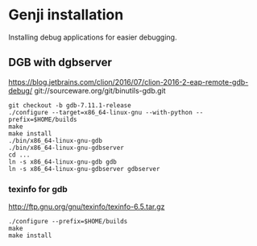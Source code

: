 # Genji installation
Installing debug applications for easier debugging.


## DGB with dgbserver
https://blog.jetbrains.com/clion/2016/07/clion-2016-2-eap-remote-gdb-debug/
git://sourceware.org/git/binutils-gdb.git
```
git checkout -b gdb-7.11.1-release
./configure --target=x86_64-linux-gnu --with-python --prefix=$HOME/builds 
make
make install
./bin/x86_64-linux-gnu-gdb
./bin/x86_64-linux-gnu-gdbserver
cd ...
ln -s x86_64-linux-gnu-gdb gdb 
ln -s x86_64-linux-gnu-gdbserver gdbserver
```

### texinfo for gdb
http://ftp.gnu.org/gnu/texinfo/texinfo-6.5.tar.gz
```
./configure --prefix=$HOME/builds
make
make install
```
